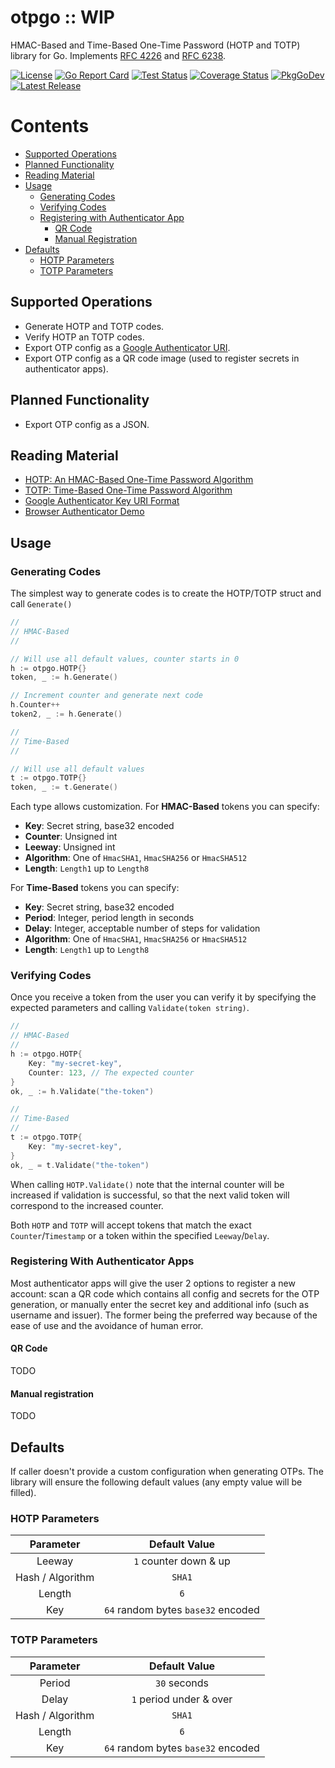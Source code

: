 # otpgo :: WIP
HMAC-Based and Time-Based One-Time Password (HOTP and TOTP) library for Go. 
Implements [RFC 4226][rfc4226] and [RFC 6238][rfc6238].

[![License][licenseBadge]][licenseLink]
[![Go Report Card][goReportBadge]][goReportLink]
[![Test Status][testStatusBadge]][testStatusLink]
[![Coverage Status][coverageBadge]][coverageLink]
[![PkgGoDev][pkgGoDevBadge]][pkgGoDevLink]
[![Latest Release][releaseBadge]][releaseLink]

# Contents
- [Supported Operations](#supported-operations)
- [Planned Functionality](#planned-functionality)
- [Reading Material](#reading-material)
- [Usage](#usage)
    - [Generating Codes](#generating-codes)
    - [Verifying Codes](#verifying-codes)
    - [Registering with Authenticator App](#registering-with-authenticator-apps)
        - [QR Code](#qr-code)
        - [Manual Registration](#manual-registration)
- [Defaults](#defaults)
    - [HOTP Parameters](#hotp-parameters)
    - [TOTP Parameters](#totp-parameters)

## Supported Operations
- Generate HOTP and TOTP codes.
- Verify HOTP an TOTP codes.
- Export OTP config as a [Google Authenticator URI][googleURI].
- Export OTP config as a QR code image (used to register secrets in authenticator apps).

## Planned Functionality
- Export OTP config as a JSON.

## Reading Material
- [HOTP: An HMAC-Based One-Time Password Algorithm][rfc4226]
- [TOTP: Time-Based One-Time Password Algorithm][rfc6238]
- [Google Authenticator Key URI Format][googleURI]
- [Browser Authenticator Demo][debugger]

## Usage

### Generating Codes
The simplest way to generate codes is to create the HOTP/TOTP struct and call 
`Generate()`

```go
// 
// HMAC-Based
//

// Will use all default values, counter starts in 0
h := otpgo.HOTP{}
token, _ := h.Generate()

// Increment counter and generate next code
h.Counter++
token2, _ := h.Generate()

//
// Time-Based
//

// Will use all default values
t := otpgo.TOTP{}
token, _ := t.Generate()
```

Each type allows customization. For **HMAC-Based** tokens you can specify:
- **Key**: Secret string, base32 encoded
- **Counter**: Unsigned int
- **Leeway**: Unsigned int
- **Algorithm**: One of `HmacSHA1`, `HmacSHA256` or `HmacSHA512`
- **Length**: `Length1` up to `Length8`

For **Time-Based** tokens you can specify:
- **Key**: Secret string, base32 encoded
- **Period**: Integer, period length in seconds
- **Delay**: Integer, acceptable number of steps for validation
- **Algorithm**: One of `HmacSHA1`, `HmacSHA256` or `HmacSHA512`
- **Length**: `Length1` up to `Length8`

### Verifying Codes
Once you receive a token from the user you can verify it by specifying the 
expected parameters and calling `Validate(token string)`.

```go
// 
// HMAC-Based
//
h := otpgo.HOTP{
    Key: "my-secret-key",
    Counter: 123, // The expected counter
}
ok, _ := h.Validate("the-token")

//
// Time-Based
//
t := otpgo.TOTP{
    Key: "my-secret-key",
}
ok, _ = t.Validate("the-token")
```

When calling `HOTP.Validate()` note that the internal counter will be increased
if validation is successful, so that the next valid token will correspond to the
increased counter.

Both `HOTP` and `TOTP` will accept tokens that match the exact 
`Counter`/`Timestamp` or a token within the specified `Leeway`/`Delay`.

### Registering With Authenticator Apps
Most authenticator apps will give the user 2 options to register a new account:
scan a QR code which contains all config and secrets for the OTP generation, or 
manually enter the secret key and additional info (such as username and issuer).
The former being the preferred way because of the ease of use and the avoidance
of human error.

#### QR Code
TODO

#### Manual registration
TODO

## Defaults
If caller doesn't provide a custom configuration when generating OTPs. The 
library will ensure the following default values (any empty value will be 
filled).

### HOTP Parameters
|Parameter        |Default Value                      |
|:---------------:|:---------------------------------:|
|Leeway           |`1` counter down & up              |
|Hash / Algorithm |`SHA1`                             |
|Length           |`6`                                |
|Key              |`64` random bytes `base32` encoded |

### TOTP Parameters
|Parameter        |Default Value                      |
|:---------------:|:---------------------------------:|
|Period           |`30` seconds                       |
|Delay            |`1` period under & over            |
|Hash / Algorithm |`SHA1`                             |
|Length           |`6`                                |
|Key              |`64` random bytes `base32` encoded |

[licenseBadge]: https://img.shields.io/github/license/jltorresm/otpgo
[licenseLink]: https://github.com/jltorresm/otpgo/blob/main/LICENSE
[goReportBadge]: https://goreportcard.com/badge/github.com/jltorresm/otpgo
[goReportLink]: https://goreportcard.com/report/github.com/jltorresm/otpgo
[testStatusBadge]: https://img.shields.io/github/workflow/status/jltorresm/otpgo/test?label=test&logo=github
[testStatusLink]: https://github.com/jltorresm/otpgo/actions?query=workflow%3Atest
[pkgGoDevBadge]: https://pkg.go.dev/badge/github.com/jltorresm/otpgo
[pkgGoDevLink]: https://pkg.go.dev/github.com/jltorresm/otpgo
[releaseBadge]: https://img.shields.io/github/v/release/jltorresm/otpgo?include_prereleases
[releaseLink]: https://github.com/jltorresm/otpgo/releases/latest
[coverageBadge]: https://coveralls.io/repos/github/jltorresm/otpgo/badge.svg?branch=main
[coverageLink]: https://coveralls.io/github/jltorresm/otpgo?branch=main

[latest]: https://github.com/kilico-travel/kilico-api/releases/latest
[rfc4226]: https://tools.ietf.org/html/rfc4226
[rfc6238]: https://tools.ietf.org/html/rfc6238
[googleURI]: https://github.com/google/google-authenticator/wiki/Key-Uri-Format
[debugger]: https://rootprojects.org/authenticator/
